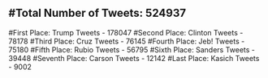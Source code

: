 #Total Number of Tweets: 524937 
---
#First Place: Trump Tweets - 178047
#Second Place: Clinton Tweets - 78178
#Third Place: Cruz Tweets - 76145
#Fourth Place: Jeb! Tweets - 75180
#Fifth Place: Rubio Tweets - 56795
#Sixth Place: Sanders Tweets - 39448
#Seventh Place: Carson Tweets - 12142
#Last Place: Kasich Tweets - 9002
